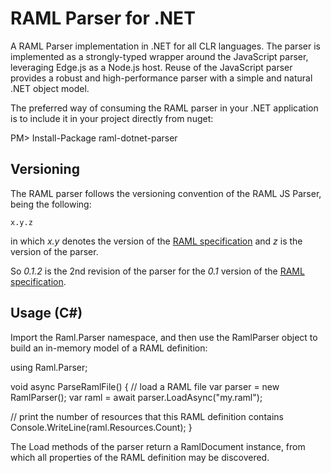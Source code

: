 # RAML Parser for .NET 

A RAML Parser implementation in .NET for all CLR languages. The parser is implemented as a strongly-typed wrapper around the JavaScript parser, leveraging Edge.js as a Node.js host. Reuse of the JavaScript parser provides a robust and high-performance parser with a simple and natural .NET object model.

The preferred way of consuming the RAML parser in your .NET application is to include it in your project directly from nuget:

PM> Install-Package raml-dotnet-parser

## Versioning

The RAML parser follows the versioning convention of the RAML JS Parser, being the following:

```
x.y.z
```

in which *x.y* denotes the version of the [RAML specification](http://raml.org/spec.html)
and *z* is the version of the parser.

So *0.1.2* is the 2nd revision of the parser for the *0.1* version
of the [RAML specification](http://raml.org/spec.html).

## Usage (C#)

Import the Raml.Parser namespace, and then use the RamlParser object to build an in-memory model of a RAML definition:

using Raml.Parser;

void async ParseRamlFile()
{
  // load a RAML file
  var parser = new RamlParser();
  var raml = await parser.LoadAsync("my.raml");

  // print the number of resources that this RAML definition contains
  Console.WriteLine(raml.Resources.Count);
}

The Load methods of the parser return a RamlDocument instance, from which all properties of the RAML definition may
be discovered.
